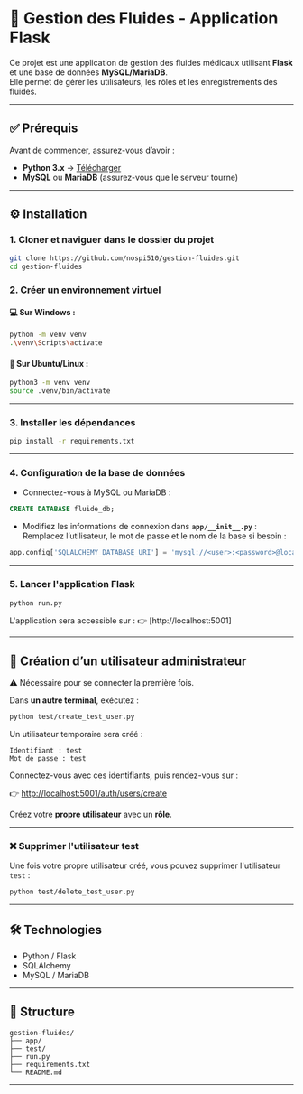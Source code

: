 # 🧪 Gestion des Fluides - Application Flask

Ce projet est une application de gestion des fluides médicaux utilisant **Flask** et une base de données **MySQL/MariaDB**.  
Elle permet de gérer les utilisateurs, les rôles et les enregistrements des fluides.

---

## ✅ Prérequis

Avant de commencer, assurez-vous d’avoir :

- **Python 3.x** → [Télécharger](https://www.python.org/downloads/)
- **MySQL** ou **MariaDB** (assurez-vous que le serveur tourne)

---

## ⚙️ Installation

### 1. Cloner et naviguer dans le dossier du projet

```bash
git clone https://github.com/nospi510/gestion-fluides.git
cd gestion-fluides
````

### 2. Créer un environnement virtuel

#### 💻 Sur **Windows** :

```bash
python -m venv venv
.\venv\Scripts\activate
```

#### 🐧 Sur **Ubuntu/Linux** :

```bash
python3 -m venv venv
source .venv/bin/activate
```

---

### 3. Installer les dépendances

```bash
pip install -r requirements.txt
```

---

### 4. Configuration de la base de données

* Connectez-vous à MySQL ou MariaDB :

```sql
CREATE DATABASE fluide_db;
```

* Modifiez les informations de connexion dans **`app/__init__.py`** :
  Remplacez l’utilisateur, le mot de passe et le nom de la base si besoin :

```python
app.config['SQLALCHEMY_DATABASE_URI'] = 'mysql://<user>:<password>@localhost/fluide_db'
```

---

### 5. Lancer l'application Flask

```bash
python run.py
```

L'application sera accessible sur :
👉 [http://localhost:5001]

---

## 👤 Création d’un utilisateur administrateur

 ⚠️ Nécessaire pour se connecter la première fois.

Dans **un autre terminal**, exécutez :

```bash
python test/create_test_user.py
```

Un utilisateur temporaire sera créé :

```
Identifiant : test
Mot de passe : test
```

Connectez-vous avec ces identifiants, puis rendez-vous sur :

👉 [http://localhost:5001/auth/users/create](http://localhost:5001/auth/users/create)

Créez votre **propre utilisateur** avec un **rôle**.

---

### ❌ Supprimer l'utilisateur test

Une fois votre propre utilisateur créé, vous pouvez supprimer l'utilisateur `test` :

```bash
python test/delete_test_user.py
```

---

## 🛠️ Technologies

* Python / Flask
* SQLAlchemy
* MySQL / MariaDB

---

## 📂 Structure

```
gestion-fluides/
├── app/
├── test/
├── run.py
├── requirements.txt
└── README.md
```

---


